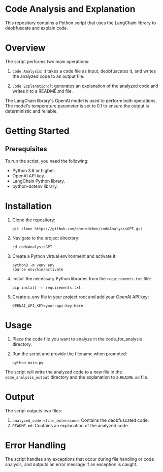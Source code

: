 # Code Analysis and Explanation

This repository contains a Python script that uses the LangChain library to deobfuscate and explain code.

# Overview

The script performs two main operations:

1. `Code Analysis`: It takes a code file as input, deobfuscates it, and writes the analyzed code to an output file.

2. `Code Explanation`: It generates an explanation of the analyzed code and writes it to a README.md file.

The LangChain library's OpenAI model is used to perform both operations. The model's temperature parameter is set to 0.1 to ensure the output is deterministic and reliable.

# Getting Started

## Prerequisites

To run the script, you need the following:

- Python 3.6 or higher.
- OpenAI API key.
- LangChain Python library.
- python-dotenv library.

# Installation

1. Clone the repository:

   ```
   git clone https://github.com/oneredchen/codeAnalysisGPT.git
   ```

2. Navigate to the project directory:

   ```
   cd codeAnalysisGPT
   ```

3. Create a Python virtual environment and activate it:

   ```
   python3 -m venv env
   source env/bin/activate
   ```

4. Install the necessary Python libraries from the `requirements.txt` file:

   ```
   pip install -r requirements.txt
   ```

5. Create a .env file in your project root and add your OpenAI API key:
   ```
   OPENAI_API_KEY=your-api-key-here
   ```

# Usage

1. Place the code file you want to analyze in the code_for_analysis directory.

2. Run the script and provide the filename when prompted:

   ```
   python main.py
   ```

The script will write the analyzed code to a new file in the `code_analysis_output` directory and the explanation to a `README.md` file.

# Output

The script outputs two files:

1. `analyzed_code.<file_extension>`: Contains the deobfuscated code.
2. `README.md`: Contains an explanation of the analyzed code.

# Error Handling

The script handles any exceptions that occur during file handling or code analysis, and outputs an error message if an exception is caught.
